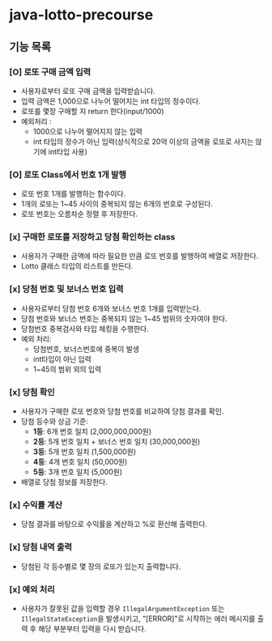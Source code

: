 # java-lotto-precourse

## 기능 목록

### [O] 로또 구매 금액 입력
- 사용자로부터 로또 구매 금액을 입력받습니다.
- 입력 금액은 1,000으로 나누어 떨어지는 int 타입의 정수이다.
- 로또를 몇장 구매할 지 return 한다(input/1000)
- 예외처리 : 
    - 1000으로 나누어 떨어지지 않는 입력
    - int 타입의 정수가 아닌 입력(상식적으로 20억 이상의 금액을 로또로 사지는 않기에 int타입 사용)
### [O] 로또 Class에서 번호 1개 발행
- 로또 번호 1개를 발행하는 함수이다. 
- 1개의 로또는 1~45 사이의 중복되지 않는 6개의 번호로 구성된다.
- 로또 번호는 오름차순 정렬 후 저장한다.

### [x] 구매한 로또를 저장하고 당첨 확인하는 class 
- 사용자가 구매한 금액에 따라 필요한 만큼 로또 번호를 발행하여 배열로 저장한다.
- Lotto 클래스 타입의 리스트를 만든다.

### [x] 당첨 번호 및 보너스 번호 입력
- 사용자로부터 당첨 번호 6개와 보너스 번호 1개를 입력받는다.
- 당첨 번호와 보너스 번호는 중복되지 않는 1~45 범위의 숫자여야 한다.
- 당첨번호 중복검사와 타입 체킹을 수행한다.
- 예외 처리: 
    - 당첨번호, 보너스번호에 중복이 발생
    - int타입이 아닌 입력 
    - 1~45의 범위 외의 입력

### [x] 당첨 확인
- 사용자가 구매한 로또 번호와 당첨 번호를 비교하여 당첨 결과를 확인.
- 당첨 등수와 상금 기준:
  - **1등**: 6개 번호 일치 (2,000,000,000원)
  - **2등**: 5개 번호 일치 + 보너스 번호 일치 (30,000,000원)
  - **3등**: 5개 번호 일치 (1,500,000원)
  - **4등**: 4개 번호 일치 (50,000원)
  - **5등**: 3개 번호 일치 (5,000원)
- 배열로 당첨 정보를 저장한다.

### [x] 수익률 계산
- 당첨 결과를 바탕으로 수익률을 계산하고 %로 환산해 출력한다.

### [x] 당첨 내역 출력
- 당첨된 각 등수별로 몇 장의 로또가 있는지 출력합니다.

### [x] 예외 처리
- 사용자가 잘못된 값을 입력할 경우 `IllegalArgumentException` 또는 `IllegalStateException`을 발생시키고, "[ERROR]"로 시작하는 에러 메시지를 출력 후 해당 부분부터 입력을 다시 받습니다.
